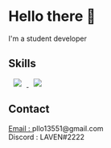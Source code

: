 <h1>Hello there 👋</h1>
    <p>I'm a student developer</p>
    <h2>Skills</h2>
    <a href="">
      <img
        src="https://img.shields.io/badge/-C-red?style-flat-square&logo=C"
        style="height: auto; margin-left: 10px; margin-right: 10px"
      />
    </a>
<a href="">
    <img 
        src="https://img.shields.io/badge/-HTML-red?style-flat-square&logo=html5"
        style="height : auto; margin-left : 10px; margin-right : 10px;"/>
</a>
    <h2>Contact</h2>
    <p>
      <a href="mailto:"pllo13551@gmail.com">Email : </a>
      pllo13551@gmail.com <br />
      Discord : LAVEN#2222
    </p>
